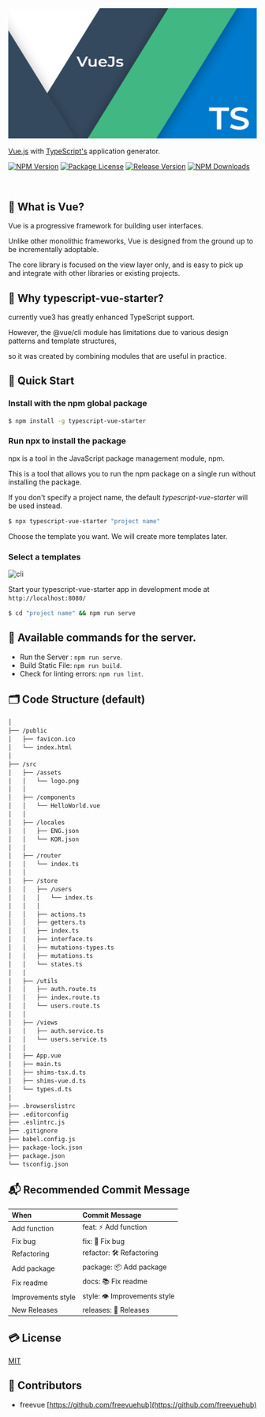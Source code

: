 <img src='https://github.com/ljlm0402/typescript-vue-starter/raw/images/logo.jpg' border='0' alt='logo' />

[Vue.js](https://vuejs.org/) with [TypeScript's](https://www.npmjs.com/package/typescript) application generator.

<a href="https://www.npmjs.com/package/typescript-vue-starter" target="_blank"><img src="https://img.shields.io/npm/v/typescript-vue-starter.svg" alt="NPM Version" /></a>
<a href="https://www.npmjs.com/package/typescript-vue-starter" target="_blank"><img src="https://img.shields.io/npm/l/typescript-vue-starter.svg" alt="Package License" /></a>
<a href="https://www.npmjs.com/package/typescript-vue-starter" target="_blank"><img src="https://img.shields.io/github/v/release/ljlm0402/typescript-vue-starter" alt="Release Version" /></a>
<a href="https://www.npmjs.com/package/typescript-vue-starter" target="_blank"><img src="https://img.shields.io/npm/dm/typescript-vue-starter.svg" alt="NPM Downloads" /></a>

<br />

## 🧐 What is Vue?

Vue is a progressive framework for building user interfaces. 

Unlike other monolithic frameworks, Vue is designed from the ground up to be incrementally adoptable. 

The core library is focused on the view layer only, and is easy to pick up and integrate with other libraries or existing projects.

## 🤔 Why typescript-vue-starter?

currently vue3 has greatly enhanced TypeScript support.

However, the @vue/cli module has limitations due to various design patterns and template structures, 

so it was created by combining modules that are useful in practice.

## 🚀 Quick Start

### Install with the npm global package

```sh
$ npm install -g typescript-vue-starter
```

### Run npx to install the package

npx is a tool in the JavaScript package management module, npm.

This is a tool that allows you to run the npm package on a single run without installing the package.

If you don't specify a project name, the default _typescript-vue-starter_ will be used instead.

```bash
$ npx typescript-vue-starter "project name"
```

Choose the template you want. We will create more templates later.

### Select a templates

<img src='https://github.com/ljlm0402/typescript-vue-starter/raw/images/cli.gif' border='0' alt='cli' />

Start your typescript-vue-starter app in development mode at `http://localhost:8080/`

```bash
$ cd "project name" && npm run serve
```

## 🎠 Available commands for the server.

- Run the Server : `npm run serve`.
- Build Static File: `npm run build`.
- Check for linting errors: `npm run lint`.

## 🗂 Code Structure (default)

```bash
│
├── /public
│   ├── favicon.ico
│   └── index.html
│
├── /src
│   ├── /assets
│   │   └── logo.png
│   │
│   ├── /components
│   │   └── HelloWorld.vue
│   │
│   ├── /locales
│   │   ├── ENG.json
│   │   └── KOR.json
│   │
│   ├── /router
│   │   └── index.ts
│   │
│   ├── /store
│   │   ├── /users
│   │   │   └── index.ts
│   │   │
│   │   ├── actions.ts
│   │   ├── getters.ts
│   │   ├── index.ts
│   │   ├── interface.ts
│   │   ├── mutations-types.ts
│   │   ├── mutations.ts
│   │   └── states.ts
│   │
│   ├── /utils
│   │   ├── auth.route.ts
│   │   ├── index.route.ts
│   │   └── users.route.ts
│   │
│   ├── /views
│   │   ├── auth.service.ts
│   │   └── users.service.ts
│   │
│   ├── App.vue
│   ├── main.ts
│   ├── shims-tsx.d.ts
│   ├── shims-vue.d.ts
│   └── types.d.ts
│
├── .browserslistrc
├── .editorconfig
├── .eslintrc.js
├── .gitignore
├── babel.config.js
├── package-lock.json
├── package.json
└── tsconfig.json
```

## 📬 Recommended Commit Message

|  When |  Commit Message  |
|:--------|:-----------|
| Add function | feat: ⚡️ Add function |
| Fix bug | fix: 🐞 Fix bug |
| Refactoring | refactor: 🛠 Refactoring |
| Add package | package: 📦 Add package |
| Fix readme | docs: 📚 Fix readme |
| Improvements style | style: 👁 Improvements style |
| New Releases | releases: 🎉 Releases |

## 💳 License

[MIT](LICENSE)

## 🤝 Contributors

* freevue [https://github.com/freevuehub](https://github.com/freevuehub)
